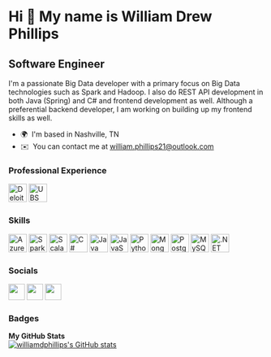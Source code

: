 Hi 👋 My name is William Drew Phillips
======================================

Software Engineer
-----------------

I'm a passionate Big Data developer with a primary focus on Big Data technologies such as Spark and Hadoop. I also do REST API development in both Java (Spring) and C# and frontend development as well. Although a preferential backend developer, I am working on building up my frontend skills as well.

*   🌍  I'm based in Nashville, TN
*   ✉️  You can contact me at [william.phillips21@outlook.com](mailto:william.phillips21@outlook.com)

### Professional Experience
<p align="left">
  <a href="https://deloitte.com" target="_blank" rel="noreferrer"><img src="https://is5-ssl.mzstatic.com/image/thumb/Purple126/v4/e7/1f/c1/e71fc1c5-6ba7-d659-b7b3-9ab082b05a91/AppIcon-0-0-1x_U007emarketing-0-0-0-9-0-0-sRGB-0-0-0-GLES2_U002c0-512MB-85-220-0-0.png/1024x1024.jpg" width="36" height="36" alt="Deloitte" /></a>
  <a href="https://ubs.com" target="_blank" rel="noreferrer"><img src="https://www.mmaglobal.com/files/logos/ubs.png" width="36" height="36" alt="UBS" /></a>
</p>


### Skills
<p align="left">
    <a href="https://azure.microsoft.com/en-us/" target="_blank" rel="noreferrer"><img src="https://upload.wikimedia.org/wikipedia/commons/f/fa/Microsoft_Azure.svg" width="36" height="36" alt="Azure" /></a>
    <a href="https://spark.apache.org/" target="_blank" rel="noreferrer"><img src="https://www.vectorlogo.zone/logos/apache_spark/apache_spark-icon.svg" width="36" height="36" alt="Spark" /></a>
    <a href="https://www.scala-lang.org/" target="_blank" rel="noreferrer"><img src="https://www.vectorlogo.zone/logos/scala-lang/scala-lang-icon.svg" width="36" height="36" alt="Scala" /></a>
    <a href="https://docs.microsoft.com/en-us/dotnet/csharp/" target="_blank" rel="noreferrer"><img src="https://raw.githubusercontent.com/danielcranney/readme-generator/main/public/icons/skills/csharp-colored.svg" width="36" height="36" alt="C#" /></a>
    <a href="https://www.oracle.com/java/" target="_blank" rel="noreferrer"><img src="https://raw.githubusercontent.com/danielcranney/readme-generator/main/public/icons/skills/java-colored.svg" width="36" height="36" alt="Java" /></a>
    <a href="https://developer.mozilla.org/en-US/docs/Web/JavaScript" target="_blank" rel="noreferrer"><img src="https://raw.githubusercontent.com/danielcranney/readme-generator/main/public/icons/skills/javascript-colored.svg" width="36" height="36" alt="JavaScript" /></a>
    <a href="https://www.python.org/" target="_blank" rel="noreferrer"><img src="https://raw.githubusercontent.com/danielcranney/readme-generator/main/public/icons/skills/python-colored.svg" width="36" height="36" alt="Python" /></a>
    <a href="https://www.mongodb.com/" target="_blank" rel="noreferrer"><img src="https://raw.githubusercontent.com/danielcranney/readme-generator/main/public/icons/skills/mongodb-colored.svg" width="36" height="36" alt="MongoDB" /></a>
    <a href="https://www.postgresql.org/" target="_blank" rel="noreferrer"><img src="https://raw.githubusercontent.com/danielcranney/readme-generator/main/public/icons/skills/postgresql-colored.svg" width="36" height="36" alt="PostgreSQL" /></a>
    <a href="https://www.mysql.com/" target="_blank" rel="noreferrer"><img src="https://raw.githubusercontent.com/danielcranney/readme-generator/main/public/icons/skills/mysql-colored.svg" width="36" height="36" alt="MySQL" /></a>
    <a href="https://dotnet.microsoft.com/en-us/" target="_blank" rel="noreferrer"><img src="https://raw.githubusercontent.com/danielcranney/readme-generator/main/public/icons/skills/dot-net-colored.svg" width="36" height="36" alt=".NET" /></a>
</p>
                    
### Socials
                           
<p align="left">
  <a href="https://www.github.com/williamdphillips" target="_blank" rel="noreferrer"><img src="https://raw.githubusercontent.com/danielcranney/readme-generator/main/public/icons/socials/github.svg" width="32" height="32" /></a>
  <a href="https://www.linkedin.com/in/williamdrewphillips" target="_blank" rel="noreferrer"><img src="https://raw.githubusercontent.com/danielcranney/readme-generator/main/public/icons/socials/linkedin.svg" width="32" height="32" /></a>
  <a href="https://www.stackoverflow.com/users/william-phillips" target="_blank" rel="noreferrer"><img src="https://raw.githubusercontent.com/danielcranney/readme-generator/main/public/icons/socials/stackoverflow.svg" width="32" height="32" /></a>
</p>

### Badges

<b>My GitHub Stats</b><br>
<a href="http://www.github.com/williamdphillips"><img src="https://github-readme-stats.vercel.app/api?username=williamdphillips&show_icons=true&hide=&count_private=true&title_color=0891b2&text_color=ffffff&icon_color=0891b2&bg_color=1c1917&hide_border=true&show_icons=true" alt="williamdphillips's GitHub stats" /></a>
